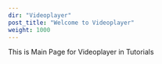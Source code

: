 ```yaml
---
dir: "Videoplayer"
post_title: "Welcome to Videoplayer"
weight: 1000
---
```


This is Main Page for Videoplayer in Tutorials